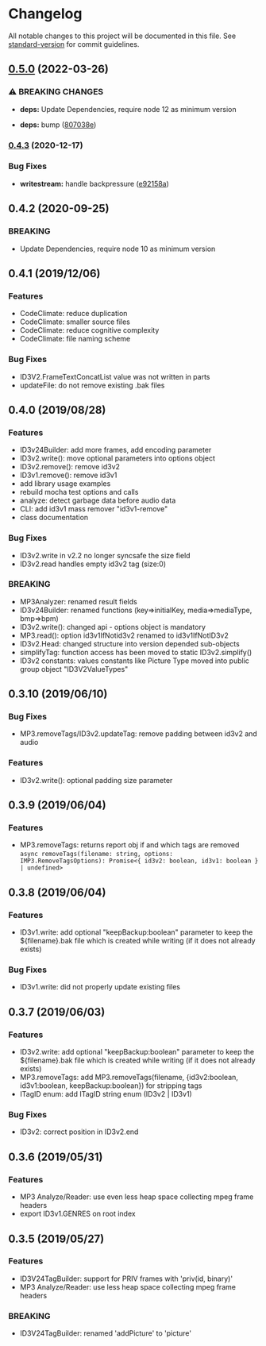 # Changelog

All notable changes to this project will be documented in this file. See [standard-version](https://github.com/conventional-changelog/standard-version) for commit guidelines.

## [0.5.0](https://github.com/ffalt/jamp3/compare/v0.4.3...v0.5.0) (2022-03-26)


### ⚠ BREAKING CHANGES

* **deps:** Update Dependencies, require node 12 as minimum version

* **deps:** bump ([807038e](https://github.com/ffalt/jamp3/commit/807038eed5f63e4d02edb97b8cb7ab8a30618cfd))

### [0.4.3](https://github.com/ffalt/jamp3/compare/v0.4.2...v0.4.3) (2020-12-17)


### Bug Fixes

* **writestream:** handle backpressure ([e92158a](https://github.com/ffalt/jamp3/commit/e92158a80c67f679a6d0098ba4ff0b23fcd3fb0a))

## 0.4.2 (2020-09-25)

### BREAKING
*  Update Dependencies, require node 10 as minimum version

## 0.4.1 (2019/12/06)

### Features
*   CodeClimate: reduce duplication
*   CodeClimate: smaller source files
*   CodeClimate: reduce cognitive complexity
*   CodeClimate: file naming scheme
 
### Bug Fixes
*   ID3V2.FrameTextConcatList value was not written in parts
*   updateFile: do not remove existing .bak files

## 0.4.0 (2019/08/28)

### Features
*   ID3v24Builder: add more frames, add encoding parameter
*   ID3v2.write(): move optional parameters into options object 
*   ID3v2.remove(): remove id3v2
*   ID3v1.remove(): remove id3v1
*   add library usage examples
*   rebuild mocha test options and calls
*   analyze: detect garbage data before audio data
*   CLI: add id3v1 mass remover "id3v1-remove"
*   class documentation

### Bug Fixes
*   ID3v2.write in v2.2 no longer syncsafe the size field
*   ID3v2.read handles empty id3v2 tag (size:0) 

### BREAKING
*   MP3Analyzer: renamed result fields
*   ID3v24Builder: renamed functions (key=>initialKey, media=>mediaType, bmp=>bpm)
*   ID3v2.write(): changed api - options object is mandatory
*   MP3.read(): option id3v1IfNotid3v2 renamed to id3v1IfNotID3v2
*   ID3v2.Head: changed structure into version depended sub-objects 
*   simplifyTag: function access has been moved to static ID3v2.simplify()
*   ID3v2 constants: values constants like Picture Type moved into public group object "ID3V2ValueTypes" 

## 0.3.10 (2019/06/10)

### Bug Fixes
*   MP3.removeTags/ID3v2.updateTag: remove padding between id3v2 and audio

### Features
*   ID3v2.write(): optional padding size parameter

## 0.3.9 (2019/06/04)

### Features
*   MP3.removeTags: returns report obj if and which tags are removed
`async removeTags(filename: string, options: IMP3.RemoveTagsOptions): Promise<{ id3v2: boolean, id3v1: boolean } | undefined>`

## 0.3.8 (2019/06/04)

### Features
*   ID3v1.write: add optional "keepBackup:boolean" parameter to keep the ${filename}.bak file which is created while writing (if it does not already exists)

### Bug Fixes
*   ID3v1.write: did not properly update existing files

## 0.3.7 (2019/06/03)

### Features
*   ID3v2.write: add optional "keepBackup:boolean" parameter to keep the ${filename}.bak file which is created while writing (if it does not already exists)
*   MP3.removeTags: add MP3.removeTags(filename, {id3v2:boolean, id3v1:boolean, keepBackup:boolean}) for stripping tags
*   ITagID enum: add ITagID string enum (ID3v2 | ID3v1)

### Bug Fixes
*   ID3v2: correct position in ID3v2.end 

## 0.3.6 (2019/05/31)

### Features
*   MP3 Analyze/Reader: use even less heap space collecting mpeg frame headers
*   export ID3v1.GENRES on root index

## 0.3.5 (2019/05/27)

### Features
*   ID3V24TagBuilder: support for PRIV frames with 'priv(id, binary)'
*   MP3 Analyze/Reader: use less heap space collecting mpeg frame headers

### BREAKING
*   ID3V24TagBuilder: renamed 'addPicture' to 'picture'
